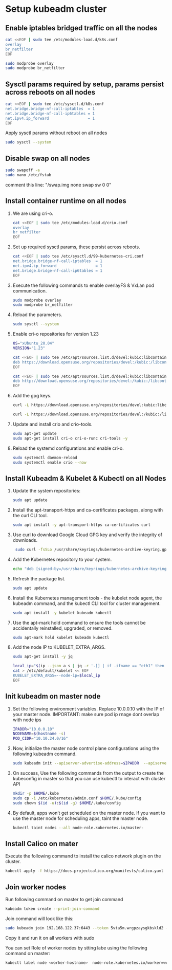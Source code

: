 # Setup kubeadm cluster

## Enable iptables bridged traffic on all the nodes
```sh
cat <<EOF | sudo tee /etc/modules-load.d/k8s.conf
overlay
br_netfilter
EOF
```
```sh
sudo modprobe overlay
sudo modprobe br_netfilter
```
## Sysctl params required by setup, params persist across reboots  on all nodes
```sh
cat <<EOF | sudo tee /etc/sysctl.d/k8s.conf
net.bridge.bridge-nf-call-iptables  = 1
net.bridge.bridge-nf-call-ip6tables = 1
net.ipv4.ip_forward                 = 1
EOF
```
Apply sysctl params without reboot  on all nodes
```sh
sudo sysctl --system
```

## Disable swap on all nodes
```sh
sudo swapoff -a
sudo nano /etc/fstab
```
comment this line: "/swap.img	none	swap	sw	0	0"

## Install container runtime on all nodes
1. We are using cri-o.
    ```sh
    cat <<EOF | sudo tee /etc/modules-load.d/crio.conf
    overlay
    br_netfilter
    EOF
    ```
2. Set up required sysctl params, these persist across reboots.
    ```sh
    cat <<EOF | sudo tee /etc/sysctl.d/99-kubernetes-cri.conf
    net.bridge.bridge-nf-call-iptables  = 1
    net.ipv4.ip_forward                 = 1
    net.bridge.bridge-nf-call-ip6tables = 1
    EOF
    ```
3. Execute the following commands to enable overlayFS & VxLan pod communication.
    ```sh
    sudo modprobe overlay
    sudo modprobe br_netfilter
    ```
4. Reload the parameters.
    ```sh
    sudo sysctl --system
    ```
5. Enable cri-o repositories for version 1.23
    ```sh
    OS="xUbuntu_20.04"
    VERSION="1.23"
    ```
    ```sh
    cat <<EOF | sudo tee /etc/apt/sources.list.d/devel:kubic:libcontainers:stable.list
    deb https://download.opensuse.org/repositories/devel:/kubic:/libcontainers:/stable/$OS/ /
    EOF
    ```
    ```sh
    cat <<EOF | sudo tee /etc/apt/sources.list.d/devel:kubic:libcontainers:stable:cri-o:$VERSION.list
    deb http://download.opensuse.org/repositories/devel:/kubic:/libcontainers:/stable:/cri-o:/$VERSION/$OS/ /
    EOF
    ```
6. Add the gpg keys.
    ```sh
    curl -L https://download.opensuse.org/repositories/devel:kubic:libcontainers:stable:cri-o:$VERSION/$OS/Release.key | sudo apt-key --keyring /etc/apt/trusted.gpg.d/libcontainers.gpg add -
    ```
    ```sh
    curl -L https://download.opensuse.org/repositories/devel:/kubic:/libcontainers:/stable/$OS/Release.key | sudo apt-key --keyring /etc/apt/trusted.gpg.d/libcontainers.gpg add -
    ```
7. Update and install crio and crio-tools.
    ```sh
    sudo apt-get update
    sudo apt-get install cri-o cri-o-runc cri-tools -y
    ```
8. Reload the systemd configurations and enable cri-o.
    ```sh
    sudo systemctl daemon-reload
    sudo systemctl enable crio --now
    ```

## Install Kubeadm & Kubelet & Kubectl on all Nodes
1. Update the system repositories:
    ```sh
    sudo apt update
    ```
2. Install the apt-transport-https and ca-certificates packages, along with the curl CLI tool.
    ```sh
    sudo apt install -y apt-transport-https ca-certificates curl
    ```
3. Use curl to download Google Cloud GPG key and verify the integrity of downloads.
   ```sh
    sudo curl -fsSLo /usr/share/keyrings/kubernetes-archive-keyring.gpg https://packages.cloud.google.com/apt/doc/apt-key.gpg
     ```
4. Add the Kubernetes repository to your system.
    ```sh
   echo "deb [signed-by=/usr/share/keyrings/kubernetes-archive-keyring.gpg] https://apt.kubernetes.io/ kubernetes-xenial main" | sudo tee /etc/apt/sources.list.d/kubernetes.list
    ```
5. Refresh the package list.
    ```sh
   sudo apt update
    ```
6. Install the Kubernetes management tools - the kubelet node agent, the kubeadm command, and the kubectl CLI tool for cluster management.
    ```sh
    sudo apt install -y kubelet kubeadm kubectl
    ```
7. Use the apt-mark hold command to ensure the tools cannot be accidentally reinstalled, upgraded, or removed.
    ```sh
    sudo apt-mark hold kubelet kubeadm kubectl
    ```
8. Add the node IP to KUBELET_EXTRA_ARGS.
    ```sh
    sudo apt-get install -y jq
    ```
    ```sh
    local_ip="$(ip --json a s | jq -r '.[] | if .ifname == "eth1" then .addr_info[] | if .family == "inet" then .local else empty end else empty end')"
    cat > /etc/default/kubelet << EOF
    KUBELET_EXTRA_ARGS=--node-ip=$local_ip
    EOF
    ```
## Init kubeadm on master node
1. Set the following environment variables. Replace 10.0.0.10 with the IP of your master node. IMPORTANT: make sure pod ip rnage dont overlap with node ips
    ```sh
    IPADDR="10.0.0.10"
    NODENAME=$(hostname -s)
    POD_CIDR="10.10.24.0/16"
    ```
2. Now, initialize the master node control plane configurations using the following kubeadm command.
    ```sh
    sudo kubeadm init --apiserver-advertise-address=$IPADDR  --apiserver-cert-extra-sans=$IPADDR  --pod-network-cidr=$POD_CIDR --node-name $NODENAME
    ```
3. On success, Use the following commands from the output to create the kubeconfig in master so that you can use kubectl to interact with cluster API
    ```sh
    mkdir -p $HOME/.kube
    sudo cp -i /etc/kubernetes/admin.conf $HOME/.kube/config
    sudo chown $(id -u):$(id -g) $HOME/.kube/config
    ```
4. By default, apps won’t get scheduled on the master node. If you want to use the master node for scheduling apps, taint the master node.
    ```sh
    kubectl taint nodes --all node-role.kubernetes.io/master-
    ```
## Install Calico on mater
Execute the following command to install the calico network plugin on the cluster.
```sh
kubectl apply -f https://docs.projectcalico.org/manifests/calico.yaml
```


## Join worker nodes
Run following command on master to get join command
```sh
kubeadm token create --print-join-command
```
Join command will look like this:
```sh
sudo kubeadm join 192.168.122.37:6443 --token 5vta5m.wrgpzaysgkbskld2 --discovery-token-ca-cert-hash sha256:b98d7b6b94d6d38c8303a77fbbf0416937cd42e7ace5388094400e18866ddc7f
```
Copy it and run it on all workers with sudo

You can set Role of worker nodes by stting labe using the following command on master:
```sh
kubectl label node <worker-hostname>  node-role.kubernetes.io/worker=worker
```